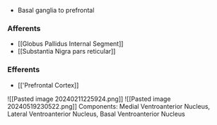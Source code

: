 - Basal ganglia to prefrontal
### Afferents
- [[Globus Pallidus Internal Segment]]
- [[Substantia Nigra pars reticular]]
### Efferents
- [['Prefrontal Cortex]]

![[Pasted image 20240211225924.png]]
![[Pasted image 20240519230522.png]]
Components: Medial Ventroanterior Nucleus, Lateral Ventroanterior Nucleus, Basal Ventroanterior Nucleus
